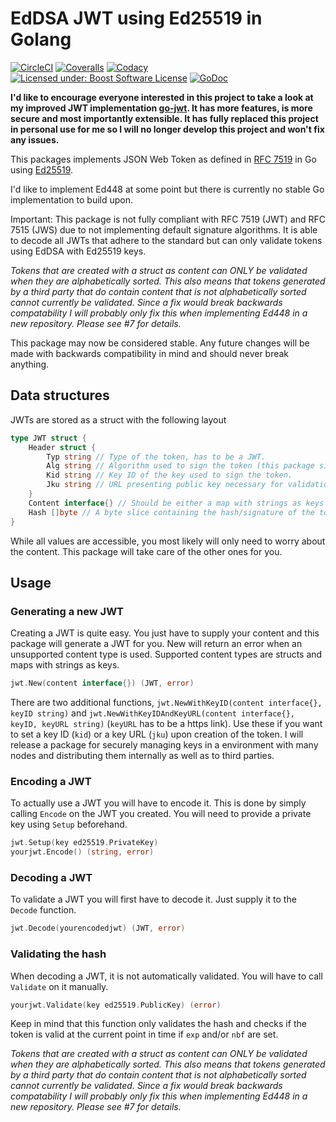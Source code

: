 EdDSA JWT using Ed25519 in Golang
=================================

[![CircleCI](https://img.shields.io/circleci/project/github/FossoresLP/GO-JWT-ed25519/master.svg?style=flat-square)](https://circleci.com/gh/FossoresLP/GO-JWT-ed25519)
[![Coveralls](https://img.shields.io/coveralls/github/FossoresLP/GO-JWT-ed25519/master.svg?style=flat-square)](https://coveralls.io/github/FossoresLP/GO-JWT-ed25519)
[![Codacy](https://img.shields.io/codacy/grade/943c64e6d6ae481887224e6fe106a6a2.svg?style=flat-square)](https://www.codacy.com/app/FossoresLP/GO-JWT-ed25519)
[![Licensed under: Boost Software License](https://img.shields.io/badge/style-BSL--1.0-red.svg?longCache=true&style=flat-square&label=License)](https://github.com/FossoresLP/GO-JWT-ed25519/blob/master/LICENSE.md)
[![GoDoc](https://img.shields.io/badge/style-reference-blue.svg?longCache=true&style=flat-square&label=GoDoc)](https://godoc.org/github.com/FossoresLP/GO-JWT-ed25519)

**I'd like to encourage everyone interested in this project to take a look at my improved JWT implementation [go-jwt](https://github.com/FossoresLP/go-jwt). It has more features, is more secure and most importantly extensible. It has fully replaced this project in personal use for me so I will no longer develop this project and won't fix any issues.**

This packages implements JSON Web Token as defined in [RFC 7519](https://tools.ietf.org/html/rfc7519) in Go using [Ed25519](golang.org/x/crypto/ed25519).

I'd like to implement Ed448 at some point but there is currently no stable Go implementation to build upon.

Important: This package is not fully compliant with RFC 7519 (JWT) and RFC 7515 (JWS) due to not implementing default signature algorithms. It is able to decode all JWTs that adhere to the standard but can only validate tokens using EdDSA with Ed25519 keys.

*Tokens that are created with a struct as content can ONLY be validated when they are alphabetically sorted. This also means that tokens generated by a third party that do contain content that is not alphabetically sorted cannot currently be validated. Since a fix would break backwards compatability I will probably only fix this when implementing Ed448 in a new repository. Please see #7 for details.*

This package may now be considered stable. Any future changes will be made with backwards compatibility in mind and should never break anything.

Data structures
---------------

JWTs are stored as a struct with the following layout

```go
type JWT struct {
	Header struct {
		Typ string // Type of the token, has to be a JWT.
		Alg string // Algorithm used to sign the token (this package signs using EdDSA).
		Kid string // Key ID of the key used to sign the token.
		Jku string // URL presenting public key necessary for validation.
	}
	Content interface{} // Should be either a map with strings as keys or a struct to adhere to the standard.
	Hash []byte // A byte slice containing the hash/signature of the token. Will only be set when decoding a token.
}
```

While all values are accessible, you most likely will only need to worry about the content. This package will take care of the other ones for you.

Usage
-----

### Generating a new JWT

Creating a JWT is quite easy. You just have to supply your content and this package will generate a JWT for you. New will return an error when an unsupported content type is used. Supported content types are structs and maps with strings as keys.

```go
jwt.New(content interface{}) (JWT, error)
```

There are two additional functions, `jwt.NewWithKeyID(content interface{}, keyID string)` and `jwt.NewWithKeyIDAndKeyURL(content interface{}, keyID, keyURL string)` (`keyURL` has to be a https link). Use these if you want to set a key ID (`kid`) or a key URL (`jku`) upon creation of the token. I will release a package for securely managing keys in a environment with many nodes and distributing them internally as well as to third parties.

### Encoding a JWT

To actually use a JWT you will have to encode it. This is done by simply calling `Encode` on the JWT you created. You will need to provide a private key using `Setup` beforehand.

```go
jwt.Setup(key ed25519.PrivateKey)
yourjwt.Encode() (string, error)
```

### Decoding a JWT

To validate a JWT you will first have to decode it. Just supply it to the `Decode` function.

```go
jwt.Decode(yourencodedjwt) (JWT, error)
```

### Validating the hash

When decoding a JWT, it is not automatically validated. You will have to call `Validate` on it manually.

```go
yourjwt.Validate(key ed25519.PublicKey) (error)
```

Keep in mind that this function only validates the hash and checks if the token is valid at the current point in time if `exp` and/or `nbf` are set.

*Tokens that are created with a struct as content can ONLY be validated when they are alphabetically sorted. This also means that tokens generated by a third party that do contain content that is not alphabetically sorted cannot currently be validated. Since a fix would break backwards compatability I will probably only fix this when implementing Ed448 in a new repository. Please see #7 for details.*
